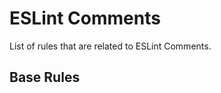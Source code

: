 # ESLint Comments

List of rules that are related to ESLint Comments.

## Base Rules

<EslintList package="eslint-comments" />
